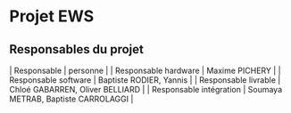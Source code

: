 # Projet EWS
  
## Responsables du projet
|  Responsable             |  personne                            |
|   Responsable hardware   |  Maxime PICHERY                      |
|  Responsable software    |  Baptiste RODIER, Yannis             |
|  Responsable livrable    |  Chloé GABARREN, Oliver BELLIARD     |
|  Responsable intégration |  Soumaya METRAB, Baptiste CARROLAGGI |
